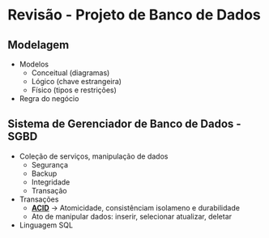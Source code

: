 # Revisão - Projeto de Banco de Dados
## Modelagem
* Modelos
  * Conceitual (diagramas)
  * Lógico (chave estrangeira)
  * Físico (tipos e restrições)
* Regra do negócio

## Sistema de Gerenciador de Banco de Dados - SGBD
* Coleção de serviços, manipulação de dados
  * Segurança
  * Backup
  * Integridade
  * Transação
* Transações
  * <ins>**ACID**</ins> → Atomicidade, consistênciam isolameno e durabilidade
  * Ato de manipular dados: inserir, selecionar atualizar, deletar
* Linguagem SQL 
